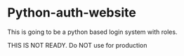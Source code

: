 # Python-auth-website

This is going to be a python based login system with roles.

THIS IS NOT READY. Do NOT use for production
